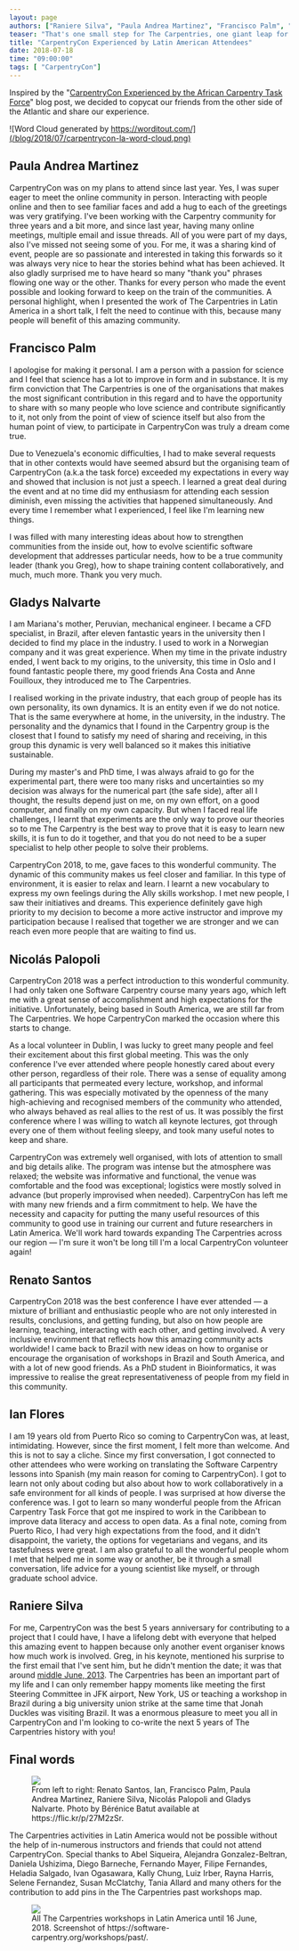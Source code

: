 ```yaml
---
layout: page
authors: ["Raniere Silva", "Paula Andrea Martinez", "Francisco Palm", "Gladys Nalvarte", "Nicolás Palopoli", "Renato Santos", "Ian Flores"]
teaser: "That's one small step for The Carpentries, one giant leap for Latin America"
title: "CarpentryCon Experienced by Latin American Attendees"
date: 2018-07-18
time: "09:00:00"
tags: [ "CarpentryCon"]
---
```


Inspired by the "[CarpentryCon Experienced by the African Carpentry Task Force](/blog/2018/07/actf-carpcon-post/)" blog post,
we decided to copycat our friends from the other side of the Atlantic
and share our experience.

![Word Cloud generated by https://worditout.com/](/blog/2018/07/carpentrycon-la-word-cloud.png)

## Paula Andrea Martinez

CarpentryCon was on my plans to attend since last year.
Yes, I was super eager to meet the online community in person.
Interacting with people online
and then to see familiar faces
and add a hug to each of the greetings was very gratifying.
I've been working with the Carpentry community for three years and a bit more,
and since last year, having many online meetings, multiple email and issue threads.
All of you were part of my days,
also I've missed not seeing some of you.
For me, it was a sharing kind of event, people are so passionate
and interested in taking this forwards
so it was always very nice to hear the stories behind what has been achieved.
It also gladly surprised me to have heard so many "thank you" phrases flowing one way or the other.
Thanks for every person who made the event possible
and looking forward to keep on the train of the communities.
A personal highlight,
when I presented the work of The Carpentries in Latin America in a short talk,
I felt the need to continue with this,
because many people will benefit of this amazing community.

## Francisco Palm

I apologise for making it personal.
I am a person with a passion for science
and I feel that science has a lot to improve in form and in substance.
It is my firm conviction that The Carpentries is one of the organisations that makes the most significant contribution in this regard
and to have the opportunity to share with so many people who love science
and contribute significantly to it,
not only from the point of view of science itself
but also from the human point of view,
to participate in CarpentryCon was truly a dream come true.

Due to Venezuela's economic difficulties,
I had to make several requests that in other contexts would have seemed absurd
but the organising team of CarpentryCon (a.k.a the task force)
exceeded my expectations in every way 
and showed that inclusion is not just a speech.
I learned a great deal during the event
and at no time did my enthusiasm for attending each session diminish,
even missing the activities that happened simultaneously.
And every time I remember what I experienced,
I feel like I'm learning new things.

I was filled with many interesting ideas about how to strengthen communities from the inside out,
how to evolve scientific software development that addresses particular needs,
how to be a true community leader (thank you Greg),
how to shape training content collaboratively,
and much, much more.
Thank you very much.

## Gladys Nalvarte

I am Mariana's mother, Peruvian, mechanical engineer.
I became a CFD specialist, in Brazil,
after eleven fantastic years in the university then I decided to find my place in the industry.
I used to work in a Norwegian company and it was great experience.
When my time in the private industry ended,
I went back to my origins, to the university,
this time in Oslo and I found fantastic people there,
my good friends Ana Costa and Anne Fouilloux,
they introduced me to The Carpentries.

I realised working in the private industry,
that each group of people has its own personality, its own dynamics.
It is an entity even if we do not notice.
That is the same everywhere at home, in the university, in the industry.
The personality and the dynamics that I found in the Carpentry group is the closest that I found to satisfy my need of sharing and receiving,
in this group this dynamic is very well balanced so it makes this initiative sustainable.

During my master's and PhD time, I was always afraid to go for the experimental part,
there were too many risks and uncertainties so my decision was always for the numerical part (the safe side),
after all I thought, the results depend just on me, on my own effort, on a good computer, and finally on my own capacity.
But when I faced real life challenges,
I learnt that experiments are the only way to prove our theories
so to me The Carpentry is the best way to prove that it is easy to learn new skills,
it is fun to do it together,
and that you do not need to be a super specialist to help other people to solve their problems. 

CarpentryCon 2018, to me, gave faces to this wonderful community.
The dynamic of this community makes us feel closer and familiar.
In this type of environment, it is easier to relax and learn.
I learnt a new vocabulary to express my own feelings during the Ally skills workshop.
I met new people,
I saw their initiatives and dreams.
This experience definitely gave high priority to my decision to become a more active instructor
and improve my participation because I realised that together we are stronger
and we can reach even more people that are waiting to find us.

## Nicolás Palopoli

CarpentryCon 2018 was a perfect introduction to this wonderful community.
I had only taken one Software Carpentry course many years ago,
which left me with a great sense of accomplishment
and high expectations for the initiative.
Unfortunately, being based in South America,
we are still far from The Carpentries.
We hope CarpentryCon marked the occasion where this starts to change.

As a local volunteer in Dublin,
I was lucky to greet many people
and feel their excitement about this first global meeting.
This was the only conference I've ever attended
where people honestly cared about every other person,
regardless of their role.
There was a sense of equality among all participants that permeated every lecture, workshop, and informal gathering.
This was especially motivated by the openness of the many high-achieving
and recognised members of the community who attended,
who always behaved as real allies to the rest of us.
It was possibly the first conference where I was willing to watch all keynote lectures,
got through every one of them without feeling sleepy,
and took many useful notes to keep and share.

CarpentryCon was extremely well organised,
with lots of attention to small and big details alike.
The program was intense but the atmosphere was relaxed;
the website was informative and functional,
the venue was comfortable and the food was exceptional;
logistics were mostly solved in advance (but properly improvised when needed).
CarpentryCon has left me with many new friends
and a firm commitment to help.
We have the necessity and capacity for putting the many useful resources of this community
to good use in training our current
and future researchers in Latin America.
We'll work hard towards expanding The Carpentries across our region — I'm sure it won't be long till I'm a local CarpentryCon volunteer again!

## Renato Santos

CarpentryCon 2018 was the best conference I have ever attended — a mixture of brilliant
and enthusiastic people who are not only interested in results, conclusions, and getting funding,
but also on how people are learning, teaching, interacting with each other, and getting involved.
A very inclusive environment that reflects how this amazing community acts worldwide!
I came back to Brazil with new ideas on how to organise
or encourage the organisation of workshops in Brazil and South America,
and with a lot of new good friends.
As a PhD student in Bioinformatics,
it was impressive to realise the great representativeness of people from my field in this community.

## Ian Flores

I am 19 years old from Puerto Rico so coming to CarpentryCon was, at least, intimidating.
However, since the first moment,
I felt more than welcome.
And this is not to say a cliche.
Since my first conversation,
I got connected to other attendees who were working on translating the Software Carpentry lessons into Spanish
(my main reason for coming to CarpentryCon).
I got to learn not only about coding
but also about how to work collaboratively in a safe environment
for all kinds of people.
I was surprised at how diverse the conference was.
I got to learn so many wonderful people from the African Carpentry Task Force
that got me inspired to work in the Caribbean
to improve data literacy and access to open data.
As a final note, coming from Puerto Rico,
I had very high expectations from the food,
and it didn't disappoint,
the variety, the options for vegetarians and vegans,
and its tastefulness were great.
I am also grateful to all the wonderful people whom I met
that helped me in some way or another,
be it through a small conversation,
life advice for a young scientist like myself,
or through graduate school advice.

## Raniere Silva

For me,
CarpentryCon was the best 5 years anniversary for contributing to a project that I could have,
I have a lifelong debt with everyone that helped this amazing event to happen
because only another event organiser knows how much work is involved.
Greg, in his keynote, mentioned his surprise to the first email that I've sent him,
but he didn't mention the date; it was that around [middle June, 2013](https://blog.mozilla.org/blog/2013/06/14/5992/).
The Carpentries has been an important part of my life
and I can only remember happy moments
like meeting the first Steering Committee in JFK airport, New York, US
or teaching a workshop in Brazil during a big university union strike
at the same time that Jonah Duckles was visiting Brazil.
It was a enormous pleasure to meet you all in CarpentryCon
and I'm looking to co-write the next 5 years of The Carpentries history with you!

## Final words

<figure markdown="0">
<img src="{% link images/blog/2018/07/carpentrycon-la-people.png %}">
<figcaption>From left to right: Renato Santos, Ian, Francisco Palm, Paula Andrea Martinez, Raniere Silva, Nicolás Palopoli and Gladys Nalvarte. Photo by Bérénice Batut available at https://flic.kr/p/27M2zSr.</figcaption>
</figure>

The Carpentries activities in Latin America
would not be possible without the help of in-numerous
instructors and friends that could not attend CarpentryCon.
Special thanks to
Abel Siqueira,
Alejandra Gonzalez-Beltran,
Daniela Ushizima,
Diego Barneche,
Fernando Mayer,
Filipe Fernandes,
Heladia Salgado,
Ivan Ogasawara,
Kally Chung,
Luiz Irber,
Rayna Harris,
Selene Fernandez,
Susan McClatchy,
Tania Allard
and many others
for the contribution to add pins in the The Carpentries past workshops map.

<figure markdown="0">
<img src="{% link images/blog/2018/07/carpentrycon-la-map.png %}">
<figcaption>All The Carpentries workshops in Latin America until 16 June, 2018. Screenshot of https://software-carpentry.org/workshops/past/.</figcaption>
</figure>
